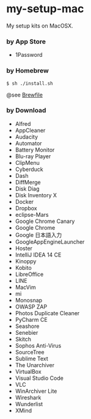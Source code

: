 # my-setup-mac
My setup kits on MacOSX.


### by App Store

- 1Password

### by Homebrew

```shell
$ sh ./install.sh
```

@see [Brewfile](./Brewfile)

### by Download

- Alfred
- AppCleaner
- Audacity
- Automator
- Battery Monitor
- Blu-ray Player
- ClipMenu
- Cyberduck
- Dash
- DiffMerge
- Disk Diag
- Disk Inventory X
- Docker
- Dropbox
- eclipse-Mars
- Google Chrome Canary
- Google Chrome
- Google 日本語入力
- GoogleAppEngineLauncher
- Hoster
- IntelliJ IDEA 14 CE
- Kinoppy
- Kobito
- LibreOffice
- LINE
- MacVim
- mi
- Monosnap
- OWASP ZAP
- Photos Duplicate Cleaner
- PyCharm CE
- Seashore
- Senebier
- Skitch
- Sophos Anti-Virus
- SourceTree
- Sublime Text
- The Unarchiver
- VirtualBox
- Visual Studio Code
- VLC
- WinArchiver Lite
- Wireshark
- Wunderlist
- XMind
